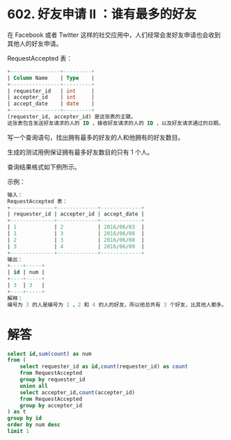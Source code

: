 # 602. 好友申请 II ：谁有最多的好友

在 Facebook 或者 Twitter 这样的社交应用中，人们经常会发好友申请也会收到其他人的好友申请。

RequestAccepted 表：

```sql
+----------------+---------+
| Column Name    | Type    |
+----------------+---------+
| requester_id   | int     |
| accepter_id    | int     |
| accept_date    | date    |
+----------------+---------+
(requester_id, accepter_id) 是这张表的主键。
这张表包含发送好友请求的人的 ID ，接收好友请求的人的 ID ，以及好友请求通过的日期。
```

写一个查询语句，找出拥有最多的好友的人和他拥有的好友数目。

生成的测试用例保证拥有最多好友数目的只有 1 个人。

查询结果格式如下例所示。

示例：

```sql
输入：
RequestAccepted 表：
+--------------+-------------+-------------+
| requester_id | accepter_id | accept_date |
+--------------+-------------+-------------+
| 1            | 2           | 2016/06/03  |
| 1            | 3           | 2016/06/08  |
| 2            | 3           | 2016/06/08  |
| 3            | 4           | 2016/06/09  |
+--------------+-------------+-------------+
输出：
+----+-----+
| id | num |
+----+-----+
| 3  | 3   |
+----+-----+
解释：
编号为 3 的人是编号为 1 ，2 和 4 的人的好友，所以他总共有 3 个好友，比其他人都多。
```

# 解答

```sql
select id,sum(count) as num
from (
    select requester_id as id,count(requester_id) as count
    from RequestAccepted
    group by requester_id 
    union all
    select accepter_id,count(accepter_id)
    from RequestAccepted
    group by accepter_id
) as t
group by id
order by num desc
limit 1
```